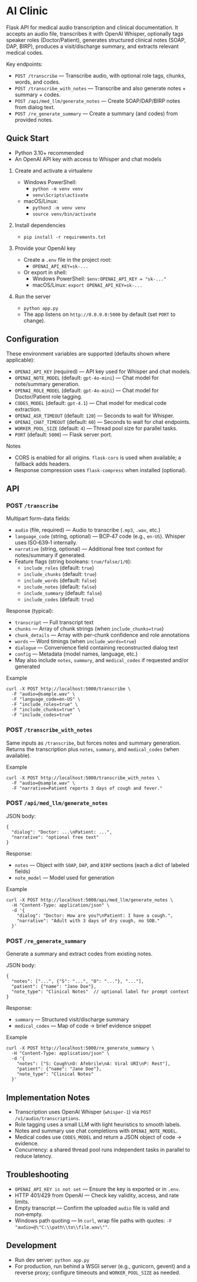 # AI Clinic

Flask API for medical audio transcription and clinical documentation. It accepts an audio file, transcribes it with OpenAI Whisper, optionally tags speaker roles (Doctor/Patient), generates structured clinical notes (SOAP, DAP, BIRP), produces a visit/discharge summary, and extracts relevant medical codes.

Key endpoints:
- `POST /transcribe` — Transcribe audio, with optional role tags, chunks, words, and codes.
- `POST /transcribe_with_notes` — Transcribe and also generate notes + summary + codes.
- `POST /api/med_llm/generate_notes` — Create SOAP/DAP/BIRP notes from dialog text.
- `POST /re_generate_summary` — Create a summary (and codes) from provided notes.


## Quick Start

- Python 3.10+ recommended
- An OpenAI API key with access to Whisper and chat models

1) Create and activate a virtualenv
   - Windows PowerShell:
     - `python -m venv venv`
     - `venv\Scripts\activate`
   - macOS/Linux:
     - `python3 -m venv venv`
     - `source venv/bin/activate`

2) Install dependencies
   - `pip install -r requirements.txt`

3) Provide your OpenAI key
   - Create a `.env` file in the project root:
     - `OPENAI_API_KEY=sk-...`
   - Or export in shell:
     - Windows PowerShell: `$env:OPENAI_API_KEY = "sk-..."`
     - macOS/Linux: `export OPENAI_API_KEY=sk-...`

4) Run the server
   - `python app.py`
   - The app listens on `http://0.0.0.0:5000` by default (set `PORT` to change).


## Configuration

These environment variables are supported (defaults shown where applicable):

- `OPENAI_API_KEY` (required) — API key used for Whisper and chat models.
- `OPENAI_NOTE_MODEL` (default: `gpt-4o-mini`) — Chat model for note/summary generation.
- `OPENAI_ROLE_MODEL` (default: `gpt-4o-mini`) — Chat model for Doctor/Patient role tagging.
- `CODES_MODEL` (default: `gpt-4.1`) — Chat model for medical code extraction.
- `OPENAI_ASR_TIMEOUT` (default: `120`) — Seconds to wait for Whisper.
- `OPENAI_CHAT_TIMEOUT` (default: `60`) — Seconds to wait for chat endpoints.
- `WORKER_POOL_SIZE` (default: `4`) — Thread pool size for parallel tasks.
- `PORT` (default: `5000`) — Flask server port.

Notes
- CORS is enabled for all origins. `flask-cors` is used when available; a fallback adds headers.
- Response compression uses `flask-compress` when installed (optional).


## API

### POST `/transcribe`

Multipart form-data fields:
- `audio` (file, required) — Audio to transcribe (`.mp3`, `.wav`, etc.)
- `language_code` (string, optional) — BCP‑47 code (e.g., `en-US`). Whisper uses ISO‑639‑1 internally.
- `narrative` (string, optional) — Additional free text context for notes/summary if generated.
- Feature flags (string booleans: `true/false/1/0`):
  - `include_roles` (default: `true`)
  - `include_chunks` (default: `true`)
  - `include_words` (default: `false`)
  - `include_notes` (default: `false`)
  - `include_summary` (default: `false`)
  - `include_codes` (default: `true`)

Response (typical):
- `transcript` — Full transcript text
- `chunks` — Array of chunk strings (when `include_chunks=true`)
- `chunk_details` — Array with per-chunk confidence and role annotations
- `words` — Word timings (when `include_words=true`)
- `dialogue` — Convenience field containing reconstructed dialog text
- `config` — Metadata (model names, language, etc.)
- May also include `notes`, `summary`, and `medical_codes` if requested and/or generated

Example
```
curl -X POST http://localhost:5000/transcribe \
  -F "audio=@sample.wav" \
  -F "language_code=en-US" \
  -F "include_roles=true" \
  -F "include_chunks=true" \
  -F "include_codes=true"
```


### POST `/transcribe_with_notes`

Same inputs as `/transcribe`, but forces notes and summary generation. Returns the transcription plus `notes`, `summary`, and `medical_codes` (when available).

Example
```
curl -X POST http://localhost:5000/transcribe_with_notes \
  -F "audio=@sample.wav" \
  -F "narrative=Patient reports 3 days of cough and fever."
```


### POST `/api/med_llm/generate_notes`

JSON body:
```
{
  "dialog": "Doctor: ...\nPatient: ...",
  "narrative": "optional free text"
}
```

Response:
- `notes` — Object with `SOAP`, `DAP`, and `BIRP` sections (each a dict of labeled fields)
- `note_model` — Model used for generation

Example
```
curl -X POST http://localhost:5000/api/med_llm/generate_notes \
  -H "Content-Type: application/json" \
  -d '{
    "dialog": "Doctor: How are you?\nPatient: I have a cough.",
    "narrative": "Adult with 3 days of dry cough, no SOB."
  }'
```


### POST `/re_generate_summary`

Generate a summary and extract codes from existing notes.

JSON body:
```
{
  "notes": ["...", {"S": "...", "O": "..."}, "..."],
  "patient": {"name": "Jane Doe"},
  "note_type": "Clinical Notes"  // optional label for prompt context
}
```

Response:
- `summary` — Structured visit/discharge summary
- `medical_codes` — Map of code -> brief evidence snippet

Example
```
curl -X POST http://localhost:5000/re_generate_summary \
  -H "Content-Type: application/json" \
  -d '{
    "notes": ["S: Cough\nO: Afebrile\nA: Viral URI\nP: Rest"],
    "patient": {"name": "Jane Doe"},
    "note_type": "Clinical Notes"
  }'
```


## Implementation Notes

- Transcription uses OpenAI Whisper (`whisper-1`) via `POST /v1/audio/transcriptions`.
- Role tagging uses a small LLM with light heuristics to smooth labels.
- Notes and summary use chat completions with `OPENAI_NOTE_MODEL`.
- Medical codes use `CODES_MODEL` and return a JSON object of code -> evidence.
- Concurrency: a shared thread pool runs independent tasks in parallel to reduce latency.


## Troubleshooting

- `OPENAI_API_KEY is not set` — Ensure the key is exported or in `.env`.
- HTTP 401/429 from OpenAI — Check key validity, access, and rate limits.
- Empty transcript — Confirm the uploaded `audio` file is valid and non‑empty.
- Windows path quoting — In `curl`, wrap file paths with quotes: `-F "audio=@\"C:\\path\\to\\file.wav\""`.


## Development

- Run dev server: `python app.py`
- For production, run behind a WSGI server (e.g., gunicorn, gevent) and a reverse proxy; configure timeouts and `WORKER_POOL_SIZE` as needed.
